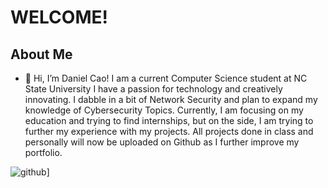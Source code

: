 # WELCOME!
## About Me

- 👋 Hi, I’m Daniel Cao!
I am a current Computer Science student at NC State University
I have a passion for technology and creatively innovating. I dabble in a bit of Network Security and plan to expand my knowledge of Cybersecurity Topics.
Currently, I am focusing on my education and trying to find internships, but on the side, I am trying to further my experience with my projects.
All projects done in class and personally will now be uploaded on Github as I further improve my portfolio. 

![github](https://img.shields.io/badge/GitHub-000000?style=for-the-badge&logo=GitHub&logoColor=white)]

<!---
DCDanny03/DCDanny03 is a ✨ special ✨ repository because its `README.md` (this file) appears on your GitHub profile.
You can click the Preview link to take a look at your changes.
--->
